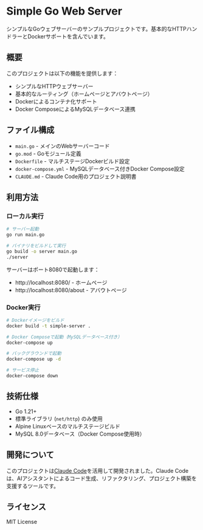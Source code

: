# Simple Go Web Server

シンプルなGoウェブサーバーのサンプルプロジェクトです。基本的なHTTPハンドラーとDockerサポートを含んでいます。

## 概要

このプロジェクトは以下の機能を提供します：
- シンプルなHTTPウェブサーバー
- 基本的なルーティング（ホームページとアバウトページ）
- Dockerによるコンテナ化サポート
- Docker ComposeによるMySQLデータベース連携

## ファイル構成

- `main.go` - メインのWebサーバーコード
- `go.mod` - Goモジュール定義
- `Dockerfile` - マルチステージDockerビルド設定
- `docker-compose.yml` - MySQLデータベース付きDocker Compose設定
- `CLAUDE.md` - Claude Code用のプロジェクト説明書

## 利用方法

### ローカル実行

```bash
# サーバー起動
go run main.go

# バイナリをビルドして実行
go build -o server main.go
./server
```

サーバーはポート8080で起動します：
- http://localhost:8080/ - ホームページ
- http://localhost:8080/about - アバウトページ

### Docker実行

```bash
# Dockerイメージをビルド
docker build -t simple-server .

# Docker Composeで起動（MySQLデータベース付き）
docker-compose up

# バックグラウンドで起動
docker-compose up -d

# サービス停止
docker-compose down
```

## 技術仕様

- Go 1.21+
- 標準ライブラリ (`net/http`) のみ使用
- Alpine Linuxベースのマルチステージビルド
- MySQL 8.0データベース（Docker Compose使用時）

## 開発について

このプロジェクトは[Claude Code](https://claude.ai/code)を活用して開発されました。Claude Codeは、AIアシスタントによるコード生成、リファクタリング、プロジェクト構築を支援するツールです。

## ライセンス

MIT License